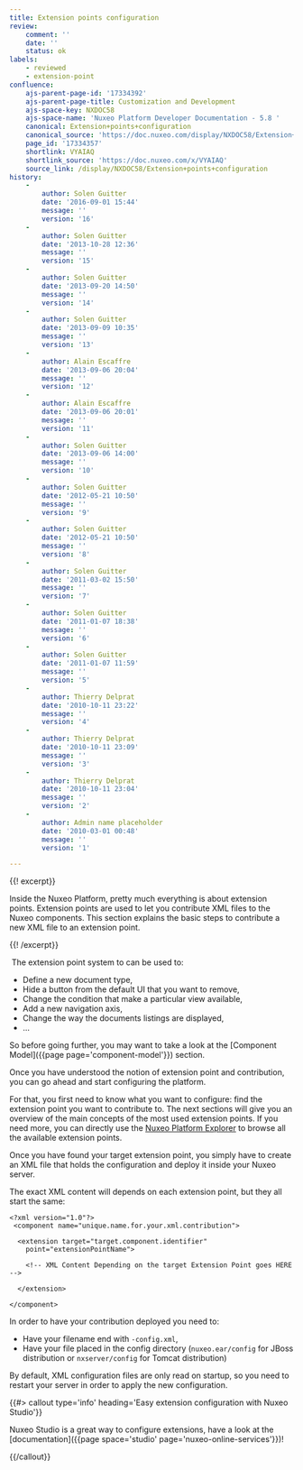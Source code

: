 ```yaml
---
title: Extension points configuration
review:
    comment: ''
    date: ''
    status: ok
labels:
    - reviewed
    - extension-point
confluence:
    ajs-parent-page-id: '17334392'
    ajs-parent-page-title: Customization and Development
    ajs-space-key: NXDOC58
    ajs-space-name: 'Nuxeo Platform Developer Documentation - 5.8 '
    canonical: Extension+points+configuration
    canonical_source: 'https://doc.nuxeo.com/display/NXDOC58/Extension+points+configuration'
    page_id: '17334357'
    shortlink: VYAIAQ
    shortlink_source: 'https://doc.nuxeo.com/x/VYAIAQ'
    source_link: /display/NXDOC58/Extension+points+configuration
history:
    - 
        author: Solen Guitter
        date: '2016-09-01 15:44'
        message: ''
        version: '16'
    - 
        author: Solen Guitter
        date: '2013-10-28 12:36'
        message: ''
        version: '15'
    - 
        author: Solen Guitter
        date: '2013-09-20 14:50'
        message: ''
        version: '14'
    - 
        author: Solen Guitter
        date: '2013-09-09 10:35'
        message: ''
        version: '13'
    - 
        author: Alain Escaffre
        date: '2013-09-06 20:04'
        message: ''
        version: '12'
    - 
        author: Alain Escaffre
        date: '2013-09-06 20:01'
        message: ''
        version: '11'
    - 
        author: Solen Guitter
        date: '2013-09-06 14:00'
        message: ''
        version: '10'
    - 
        author: Solen Guitter
        date: '2012-05-21 10:50'
        message: ''
        version: '9'
    - 
        author: Solen Guitter
        date: '2012-05-21 10:50'
        message: ''
        version: '8'
    - 
        author: Solen Guitter
        date: '2011-03-02 15:50'
        message: ''
        version: '7'
    - 
        author: Solen Guitter
        date: '2011-01-07 18:38'
        message: ''
        version: '6'
    - 
        author: Solen Guitter
        date: '2011-01-07 11:59'
        message: ''
        version: '5'
    - 
        author: Thierry Delprat
        date: '2010-10-11 23:22'
        message: ''
        version: '4'
    - 
        author: Thierry Delprat
        date: '2010-10-11 23:09'
        message: ''
        version: '3'
    - 
        author: Thierry Delprat
        date: '2010-10-11 23:04'
        message: ''
        version: '2'
    - 
        author: Admin name placeholder
        date: '2010-03-01 00:48'
        message: ''
        version: '1'

---
```

{{! excerpt}}

Inside the Nuxeo Platform, pretty much everything is about extension points. Extension points are used to let you contribute XML files to the Nuxeo components. This section explains the basic steps to contribute a new XML file to an extension point.

{{! /excerpt}}

&nbsp;The extension point system to can be used to:

*   Define a new document type,
*   Hide a button from the default UI that you want to remove,
*   Change the condition that make a particular view available,
*   Add a new navigation axis,
*   Change the way the documents listings are displayed,
*   ...

So before going further, you may want to take a look at the&nbsp;[Component Model]({{page page='component-model'}})&nbsp;section.

Once you have understood the notion of extension point and contribution, you can go ahead and start configuring the platform.

For that, you first need to know what you want to configure: find the extension point you want to contribute to. The next sections will give you an overview of the main concepts of the most used extension points. If you need more, you can directly use the [Nuxeo Platform Explorer](http://explorer.nuxeo.org/nuxeo/site/distribution/Nuxeo%20Platform-5.8/listExtensionPoints) to browse all the available extension points.

Once you have found your target extension point, you simply have to create an XML file that holds the configuration and deploy it inside your Nuxeo server.

The exact XML content will depends on each extension point, but they all start the same:

```
<?xml version="1.0"?>
 <component name="unique.name.for.your.xml.contribution">

  <extension target="target.component.identifier"
    point="extensionPointName">

    <!-- XML Content Depending on the target Extension Point goes HERE -->

  </extension>

</component>

```

In order to have your contribution deployed you need to:

*   Have your filename end with `-config.xml`,
*   Have your file placed in the config directory (`nuxeo.ear/config` for JBoss distribution or `nxserver/config` for Tomcat distribution)

By default, XML configuration files are only read on startup, so you need to restart your server in order to apply the new configuration.

{{#> callout type='info' heading='Easy extension configuration with Nuxeo Studio'}}

Nuxeo Studio is a great way to configure extensions, have a look at the [documentation]({{page space='studio' page='nuxeo-online-services'}})!

{{/callout}}